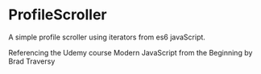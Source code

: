 # ProfileScroller

A simple profile scroller using iterators from es6 javaScript.

Referencing the Udemy course Modern JavaScript from the Beginning by Brad Traversy
